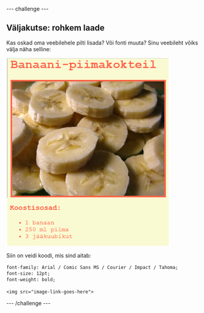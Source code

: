\--- challenge \---

## Väljakutse: rohkem laade

Kas oskad oma veebilehele pilti lisada? Või fonti muuta? Sinu veebileht võiks välja näha selline:

![kuvatõmmis](images/recipe-final.png)

Siin on veidi koodi, mis sind aitab:

    font-family: Arial / Comic Sans MS / Courier / Impact / Tahoma;
    font-size: 12pt;
    font-weight: bold;
    
    <img src="image-link-goes-here">
    

\--- /challenge \---